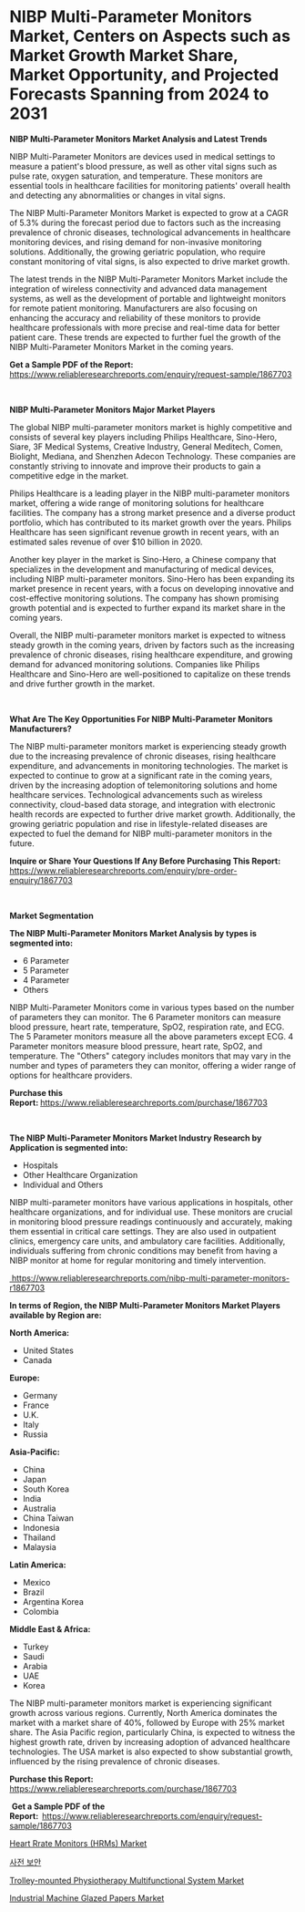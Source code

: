 <p><h1>NIBP Multi-Parameter Monitors Market, Centers on Aspects such as Market Growth Market Share, Market Opportunity, and Projected Forecasts Spanning from 2024 to 2031</h1></p><p><strong>NIBP Multi-Parameter Monitors Market Analysis and Latest Trends</strong></p>
<p><p>NIBP Multi-Parameter Monitors are devices used in medical settings to measure a patient's blood pressure, as well as other vital signs such as pulse rate, oxygen saturation, and temperature. These monitors are essential tools in healthcare facilities for monitoring patients' overall health and detecting any abnormalities or changes in vital signs.</p><p>The NIBP Multi-Parameter Monitors Market is expected to grow at a CAGR of 5.3% during the forecast period due to factors such as the increasing prevalence of chronic diseases, technological advancements in healthcare monitoring devices, and rising demand for non-invasive monitoring solutions. Additionally, the growing geriatric population, who require constant monitoring of vital signs, is also expected to drive market growth.</p><p>The latest trends in the NIBP Multi-Parameter Monitors Market include the integration of wireless connectivity and advanced data management systems, as well as the development of portable and lightweight monitors for remote patient monitoring. Manufacturers are also focusing on enhancing the accuracy and reliability of these monitors to provide healthcare professionals with more precise and real-time data for better patient care. These trends are expected to further fuel the growth of the NIBP Multi-Parameter Monitors Market in the coming years.</p></p>
<p><strong>Get a Sample PDF of the Report:&nbsp;</strong> <a href="https://www.reliableresearchreports.com/enquiry/request-sample/1867703">https://www.reliableresearchreports.com/enquiry/request-sample/1867703</a></p>
<p>&nbsp;</p>
<p><strong>NIBP Multi-Parameter Monitors Major Market Players</strong></p>
<p><p>The global NIBP multi-parameter monitors market is highly competitive and consists of several key players including Philips Healthcare, Sino-Hero, Siare, 3F Medical Systems, Creative Industry, General Meditech, Comen, Biolight, Mediana, and Shenzhen Adecon Technology. These companies are constantly striving to innovate and improve their products to gain a competitive edge in the market.</p><p>Philips Healthcare is a leading player in the NIBP multi-parameter monitors market, offering a wide range of monitoring solutions for healthcare facilities. The company has a strong market presence and a diverse product portfolio, which has contributed to its market growth over the years. Philips Healthcare has seen significant revenue growth in recent years, with an estimated sales revenue of over $10 billion in 2020.</p><p>Another key player in the market is Sino-Hero, a Chinese company that specializes in the development and manufacturing of medical devices, including NIBP multi-parameter monitors. Sino-Hero has been expanding its market presence in recent years, with a focus on developing innovative and cost-effective monitoring solutions. The company has shown promising growth potential and is expected to further expand its market share in the coming years.</p><p>Overall, the NIBP multi-parameter monitors market is expected to witness steady growth in the coming years, driven by factors such as the increasing prevalence of chronic diseases, rising healthcare expenditure, and growing demand for advanced monitoring solutions. Companies like Philips Healthcare and Sino-Hero are well-positioned to capitalize on these trends and drive further growth in the market.</p></p>
<p>&nbsp;</p>
<p><strong>What Are The Key Opportunities For NIBP Multi-Parameter Monitors Manufacturers?</strong></p>
<p><p>The NIBP multi-parameter monitors market is experiencing steady growth due to the increasing prevalence of chronic diseases, rising healthcare expenditure, and advancements in monitoring technologies. The market is expected to continue to grow at a significant rate in the coming years, driven by the increasing adoption of telemonitoring solutions and home healthcare services. Technological advancements such as wireless connectivity, cloud-based data storage, and integration with electronic health records are expected to further drive market growth. Additionally, the growing geriatric population and rise in lifestyle-related diseases are expected to fuel the demand for NIBP multi-parameter monitors in the future.</p></p>
<p><strong>Inquire or Share Your Questions If Any Before Purchasing This Report:</strong> <a href="https://www.reliableresearchreports.com/enquiry/pre-order-enquiry/1867703">https://www.reliableresearchreports.com/enquiry/pre-order-enquiry/1867703</a></p>
<p>&nbsp;</p>
<p><strong>Market Segmentation</strong></p>
<p><strong>The NIBP Multi-Parameter Monitors Market Analysis by types is segmented into:</strong></p>
<p><ul><li>6 Parameter</li><li>5 Parameter</li><li>4 Parameter</li><li>Others</li></ul></p>
<p><p>NIBP Multi-Parameter Monitors come in various types based on the number of parameters they can monitor. The 6 Parameter monitors can measure blood pressure, heart rate, temperature, SpO2, respiration rate, and ECG. The 5 Parameter monitors measure all the above parameters except ECG. 4 Parameter monitors measure blood pressure, heart rate, SpO2, and temperature. The "Others" category includes monitors that may vary in the number and types of parameters they can monitor, offering a wider range of options for healthcare providers.</p></p>
<p><strong>Purchase this Report:&nbsp;</strong><a href="https://www.reliableresearchreports.com/purchase/1867703">https://www.reliableresearchreports.com/purchase/1867703</a></p>
<p>&nbsp;</p>
<p><strong>The NIBP Multi-Parameter Monitors Market Industry Research by Application is segmented into:</strong></p>
<p><ul><li>Hospitals</li><li>Other Healthcare Organization</li><li>Individual and Others</li></ul></p>
<p><p>NIBP multi-parameter monitors have various applications in hospitals, other healthcare organizations, and for individual use. These monitors are crucial in monitoring blood pressure readings continuously and accurately, making them essential in critical care settings. They are also used in outpatient clinics, emergency care units, and ambulatory care facilities. Additionally, individuals suffering from chronic conditions may benefit from having a NIBP monitor at home for regular monitoring and timely intervention.</p></p>
<p><a href="https://www.reliableresearchreports.com/nibp-multi-parameter-monitors-r1867703">&nbsp;https://www.reliableresearchreports.com/nibp-multi-parameter-monitors-r1867703</a></p>
<p><strong>In terms of Region, the NIBP Multi-Parameter Monitors Market Players available by Region are:</strong></p>
<p>
    <p> <strong> North America: </strong>
        <ul>
            <li>United States</li>
            <li>Canada</li>
        </ul>
        </p> 
    <p> <strong> Europe: </strong>
        <ul>
            <li>Germany</li>
            <li>France</li>
            <li>U.K.</li>
            <li>Italy</li>
            <li>Russia</li>
        </ul>
        </p> 
    <p> <strong> Asia-Pacific: </strong>
        <ul>
            <li>China</li>
            <li>Japan</li>
            <li>South Korea</li>
            <li>India</li>
            <li>Australia</li>
            <li>China Taiwan</li>
            <li>Indonesia</li>
            <li>Thailand</li>
            <li>Malaysia</li>
        </ul>
        </p> 
    <p> <strong> Latin America: </strong>
        <ul>
            <li>Mexico</li>
            <li>Brazil</li>
            <li>Argentina Korea</li>
            <li>Colombia</li>
        </ul>
        </p> 
    <p> <strong> Middle East & Africa: </strong>
        <ul>
            <li>Turkey</li>
            <li>Saudi</li>
            <li>Arabia</li>
            <li>UAE</li>
            <li>Korea</li>
        </ul>
    </p>
    </p>
<p><p>The NIBP multi-parameter monitors market is experiencing significant growth across various regions. Currently, North America dominates the market with a market share of 40%, followed by Europe with 25% market share. The Asia Pacific region, particularly China, is expected to witness the highest growth rate, driven by increasing adoption of advanced healthcare technologies. The USA market is also expected to show substantial growth, influenced by the rising prevalence of chronic diseases.</p></p>
<p><strong>Purchase this Report: </strong><a href="https://www.reliableresearchreports.com/purchase/1867703">https://www.reliableresearchreports.com/purchase/1867703</a></p>
<p>&nbsp;<strong>Get a Sample PDF of the Report:&nbsp;&nbsp;</strong><a href="https://www.reliableresearchreports.com/enquiry/request-sample/1867703">https://www.reliableresearchreports.com/enquiry/request-sample/1867703</a></p>
<p><strong></strong></p>
<p><p><a href="https://github.com/dx0328/Market-Research-Report-List-2/blob/main/heart-rrate-monitors-hrms-market.md">Heart Rrate Monitors (HRMs) Market</a></p><p><a href="https://github.com/fernandotryO5lson96765/Market-Research-Report-List-1/blob/main/825518147449.md">사전 보안</a></p><p><a href="https://github.com/Glendatilghmankmgz0rbhwpy/Market-Research-Report-List-2/blob/main/trolley-mounted-physiotherapy-multifunctional-system-market.md">Trolley-mounted Physiotherapy Multifunctional System Market</a></p><p><a href="https://issuu.com/reportprime-2/docs/industrial-machine-glazed-papers-market-size-2030.">Industrial Machine Glazed Papers Market</a></p></p>